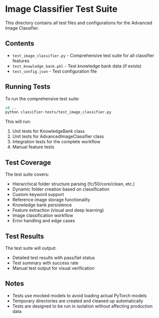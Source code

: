 # Image Classifier Test Suite

This directory contains all test files and configurations for the Advanced Image Classifier.

## Contents

- `test_image_classifier.py` - Comprehensive test suite for all classifier features
- `test_knowledge_bank.pkl` - Test knowledge bank data (if exists)
- `test_config.json` - Test configuration file

## Running Tests

To run the comprehensive test suite:

```bash
cd ..
python classifier-tests/test_image_classifier.py
```

This will run:
1. Unit tests for KnowledgeBank class
2. Unit tests for AdvancedImageClassifier class
3. Integration tests for the complete workflow
4. Manual feature tests

## Test Coverage

The test suite covers:
- Hierarchical folder structure parsing (fc/50/core/clean, etc.)
- Dynamic folder creation based on classification
- Custom keyword support
- Reference image storage functionality
- Knowledge bank persistence
- Feature extraction (visual and deep learning)
- Image classification workflow
- Error handling and edge cases

## Test Results

The test suite will output:
- Detailed test results with pass/fail status
- Test summary with success rate
- Manual test output for visual verification

## Notes

- Tests use mocked models to avoid loading actual PyTorch models
- Temporary directories are created and cleaned up automatically
- Tests are designed to be run in isolation without affecting production data